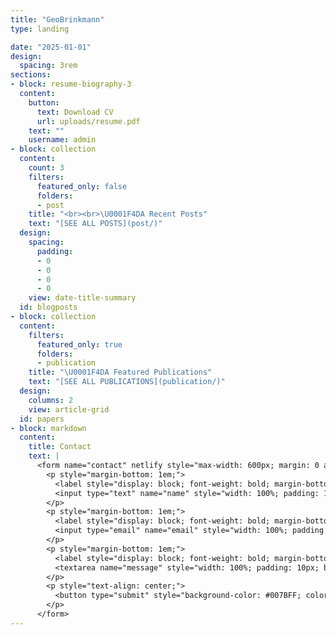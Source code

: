 ```yaml
---
title: "GeoBrinkmann"
type: landing

date: "2025-01-01"
design:
  spacing: 3rem
sections:
- block: resume-biography-3
  content:
    button:
      text: Download CV
      url: uploads/resume.pdf
    text: ""
    username: admin
- block: collection
  content:
    count: 3
    filters:
      featured_only: false
      folders:
      - post
    title: "<br><br>\U0001F4DA Recent Posts"
    text: "[SEE ALL POSTS](post/)"
  design:
    spacing:
      padding:
      - 0
      - 0
      - 0
      - 0
    view: date-title-summary
  id: blogposts
- block: collection
  content:
    filters:
      featured_only: true
      folders:
      - publication
    title: "\U0001F4DA Featured Publications"
    text: "[SEE ALL PUBLICATIONS](publication/)"
  design:
    columns: 2
    view: article-grid
  id: papers
- block: markdown
  content:
    title: Contact
    text: |
      <form name="contact" netlify style="max-width: 600px; margin: 0 auto; padding: 20px; background-color: #f9f9f9; border: 1px solid #ddd; border-radius: 8px;">
        <p style="margin-bottom: 1em;">
          <label style="display: block; font-weight: bold; margin-bottom: 0.5em;">Name:</label>
          <input type="text" name="name" style="width: 100%; padding: 10px; border: 1px solid #ccc; border-radius: 4px;" />
        </p>
        <p style="margin-bottom: 1em;">
          <label style="display: block; font-weight: bold; margin-bottom: 0.5em;">Email:</label>
          <input type="email" name="email" style="width: 100%; padding: 10px; border: 1px solid #ccc; border-radius: 4px;" />
        </p>
        <p style="margin-bottom: 1em;">
          <label style="display: block; font-weight: bold; margin-bottom: 0.5em;">Message:</label>
          <textarea name="message" style="width: 100%; padding: 10px; border: 1px solid #ccc; border-radius: 4px; height: 150px;"></textarea>
        </p>
        <p style="text-align: center;">
          <button type="submit" style="background-color: #007BFF; color: white; padding: 10px 20px; border: none; border-radius: 4px; cursor: pointer;">Send</button>
        </p>
      </form>
---
```


